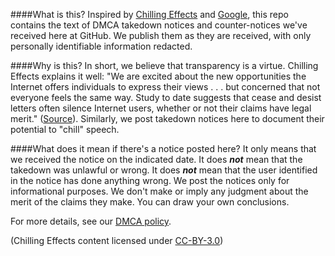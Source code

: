 ####What is this? 
Inspired by [Chilling Effects](http://www.chillingeffects.org/pages/about) and [Google](https://developers.google.com/storage/docs/dmca), this repo contains the text of DMCA takedown notices and counter-notices we've received here at GitHub. We publish them as they are received, with only personally identifiable information redacted.

####Why is this?
In short, we believe that transparency is a virtue. Chilling Effects explains it well: "We are excited about the new opportunities the Internet offers individuals to express their views . . . but concerned that not everyone feels the same way. Study to date suggests that cease and desist letters often silence Internet users, whether or not their claims have legal merit." ([Source](http://www.chillingeffects.org/about)). Similarly, we post takedown notices here to document their potential to "chill" speech.

####What does it mean if there's a notice posted here?
It only means that we received the notice on the indicated date. It does ***not*** mean that the takedown was unlawful or wrong. It does ***not*** mean that the user identified in the notice has done anything wrong. We post the notices only for informational purposes. We don't make or imply any judgment about the merit of the claims they make. You can draw your own conclusions.

For more details, see our [DMCA policy](http://help.github.com/dmca-takedown/).


(Chilling Effects content licensed under [CC-BY-3.0](http://creativecommons.org/licenses/by/3.0/us/)) 
